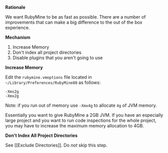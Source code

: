 **Rationale**

We want RubyMine to be as fast as possible.
There are a number of improvements that can make a big difference to the out of the box experience.

**Mechanism**

1. Increase Memory
1. Don't index all project directories
1. Disable plugins that you aren't going to use

**Increase Memory**

Edit the `rubymine.vmoptions` file located in `~/Library/Preferences/RubyMine80` as follows:

    -Xms2g
    -Xmx2g

Note: if you run out of memory use `-Xmx4g` to allocate `4g` of JVM memory.

Essentially you want to give RubyMine a 2GB JVM.
If you have an especially large project and you want to run code inspections for the whole project,
you may have to increase the maximum memory allocation to 4GB.

**Don't Index All Project Directories**

See [[Exclude Directories]]. Do _not_ skip this step.